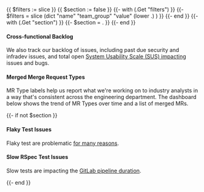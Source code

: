 {{ $filters := slice }}
{{ $section := false }}
{{- with (.Get "filters") }}
  {{- $filters =  slice (dict "name" "team_group" "value" (lower .) ) }}
{{- end }}
{{- with (.Get "section") }}
    {{- $section = . }}
{{- end }}

#### Cross-functional Backlog

We also track our backlog of issues, including past due security and infradev issues, and total open [System Usability Scale (SUS) impacting](/handbook/engineering/infrastructure/engineering-productivity/issue-triage/#sus-impacting) issues and bugs.

#### Merged Merge Request Types

MR Type labels help us report what we're working on to industry analysts in a way that's consistent across the engineering department. The dashboard below shows the trend of MR Types over time and a list of merged MRs.

{{- if not $section }}

#### Flaky Test Issues

Flaky test are problematic [for many reasons](/handbook/engineering/infrastructure/engineering-productivity/flaky-tests/).

#### Slow RSpec Test Issues

Slow tests are impacting the [GitLab pipeline duration](https://docs.gitlab.com/ee/development/pipelines/index.html).

{{- end }}
